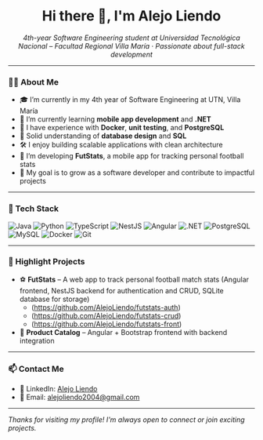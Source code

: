 <h1 align="center">Hi there 👋, I'm Alejo Liendo</h1>

<p align="center">
  <em>4th-year Software Engineering student at Universidad Tecnológica Nacional – Facultad Regional Villa María · Passionate about full-stack development</em>
</p>

---

### 👨‍💻 About Me

- 🎓 I’m currently in my 4th year of Software Engineering at UTN, Villa María
- 📱 I’m currently learning **mobile app development** and **.NET**
- 🧠 I have experience with **Docker**, **unit testing**, and **PostgreSQL**
- 💾 Solid understanding of **database design** and **SQL**
- 🛠️ I enjoy building scalable applications with clean architecture
- 🚀 I’m developing **FutStats**, a mobile app for tracking personal football stats
- 🎯 My goal is to grow as a software developer and contribute to impactful projects

---

### 🧰 Tech Stack

![Java](https://img.shields.io/badge/-Java-007396?style=flat-square&logo=java)
![Python](https://img.shields.io/badge/-Python-3776AB?style=flat-square&logo=python)
![TypeScript](https://img.shields.io/badge/-TypeScript-3178C6?style=flat-square&logo=typescript)
![NestJS](https://img.shields.io/badge/-NestJS-E0234E?style=flat-square&logo=nestjs)
![Angular](https://img.shields.io/badge/-Angular-DD0031?style=flat-square&logo=angular)
![.NET](https://img.shields.io/badge/-.NET-512BD4?style=flat-square&logo=dotnet)
![PostgreSQL](https://img.shields.io/badge/-PostgreSQL-336791?style=flat-square&logo=postgresql)
![MySQL](https://img.shields.io/badge/-MySQL-4479A1?style=flat-square&logo=mysql)
![Docker](https://img.shields.io/badge/-Docker-2496ED?style=flat-square&logo=docker)
![Git](https://img.shields.io/badge/-Git-F05032?style=flat-square&logo=git)

---

### 📌 Highlight Projects

- ⚽ **FutStats** – A web app to track personal football match stats (Angular frontend, NestJS backend for authentication and CRUD, SQLite database for storage)
  - (https://github.com/AlejoLiendo/futstats-auth)
  - (https://github.com/AlejoLiendo/futstats-crud)
  - (https://github.com/AlejoLiendo/futstats-front)
- 🛒 **Product Catalog** – Angular + Bootstrap frontend with backend integration
  
---

### 📫 Contact Me

- 💼 LinkedIn: [Alejo Liendo](https://www.linkedin.com/in/alejo-liendo-627b27271/)
- 📧 Email: alejoliendo2004@gmail.com

---

*Thanks for visiting my profile! I'm always open to connect or join exciting projects.*

